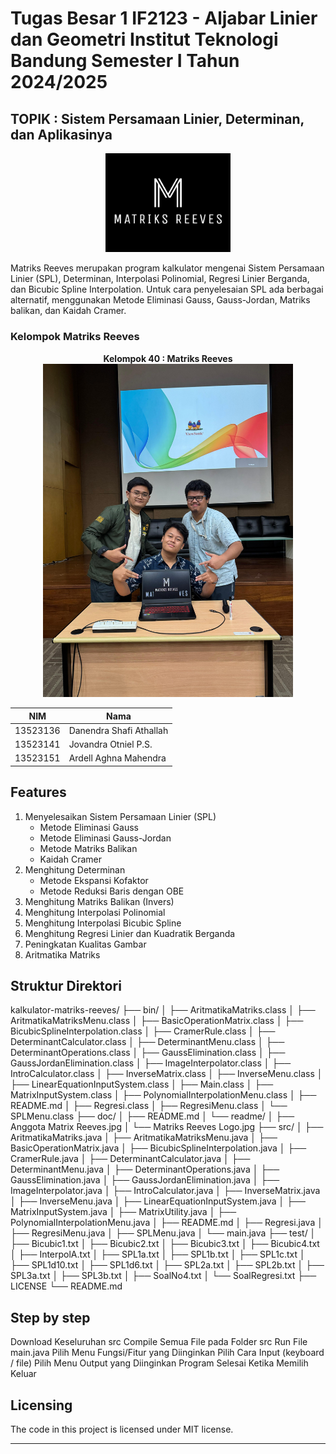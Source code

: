 # Tugas Besar 1 IF2123 - Aljabar Linier dan Geometri Institut Teknologi Bandung Semester I Tahun 2024/2025

## TOPIK : Sistem Persamaan Linier, Determinan, dan Aplikasinya
<div align="center">
  <img src="readme/Matriks%20Reeves%20Logo.jpg" alt="Matriks Reeves Logo" width="200"/>
</div>

Matriks Reeves merupakan program kalkulator mengenai Sistem Persamaan Linier (SPL), Determinan, Interpolasi Polinomial, Regresi Linier Berganda, dan Bicubic Spline Interpolation. Untuk cara penyelesaian SPL ada berbagai alternatif, menggunakan Metode Eliminasi Gauss, Gauss-Jordan, Matriks balikan, dan Kaidah Cramer.

### Kelompok Matriks Reeves

<div align="center">
  <strong>Kelompok 40 : Matriks Reeves</strong>
  
  <br/>
  <img src="readme/Anggota%20Matrix%20Reeves.jpg" alt="Anggota Matrix Reeves" width="400"/>

| NIM | Nama |
|-----|------|
| 13523136 | Danendra Shafi Athallah |
| 13523141| Jovandra Otniel P.S. |
| 13523151 | Ardell Aghna Mahendra |

</div>

## Features

1. Menyelesaikan Sistem Persamaan Linier (SPL)
   - Metode Eliminasi Gauss
   - Metode Eliminasi Gauss-Jordan
   - Metode Matriks Balikan
   - Kaidah Cramer
2. Menghitung Determinan
   - Metode Ekspansi Kofaktor
   - Metode Reduksi Baris dengan OBE
3. Menghitung Matriks Balikan (Invers)
4. Menghitung Interpolasi Polinomial
5. Menghitung Interpolasi Bicubic Spline
6. Menghitung Regresi Linier dan Kuadratik Berganda
7. Peningkatan Kualitas Gambar
8. Aritmatika Matriks

## Struktur Direktori

kalkulator-matriks-reeves/
├── bin/
│   ├── AritmatikaMatriks.class
│   ├── AritmatikaMatriksMenu.class
│   ├── BasicOperationMatrix.class
│   ├── BicubicSplineInterpolation.class
│   ├── CramerRule.class
│   ├── DeterminantCalculator.class
│   ├── DeterminantMenu.class
│   ├── DeterminantOperations.class
│   ├── GaussElimination.class
│   ├── GaussJordanElimination.class
│   ├── ImageInterpolator.class
│   ├── IntroCalculator.class
│   ├── InverseMatrix.class
│   ├── InverseMenu.class
│   ├── LinearEquationInputSystem.class
│   ├── Main.class
│   ├── MatrixInputSystem.class
│   ├── PolynomialInterpolationMenu.class
│   ├── README.md
│   ├── Regresi.class
│   ├── RegresiMenu.class
│   └── SPLMenu.class
├── doc/
│   ├── README.md
│   └── readme/
│       ├── Anggota Matrix Reeves.jpg
│       └── Matriks Reeves Logo.jpg
├── src/
│   ├── AritmatikaMatriks.java
│   ├── AritmatikaMatriksMenu.java
│   ├── BasicOperationMatrix.java
│   ├── BicubicSplineInterpolation.java
│   ├── CramerRule.java
│   ├── DeterminantCalculator.java
│   ├── DeterminantMenu.java
│   ├── DeterminantOperations.java
│   ├── GaussElimination.java
│   ├── GaussJordanElimination.java
│   ├── ImageInterpolator.java
│   ├── IntroCalculator.java
│   ├── InverseMatrix.java
│   ├── InverseMenu.java
│   ├── LinearEquationInputSystem.java
│   ├── MatrixInputSystem.java
│   ├── MatrixUtility.java
│   ├── PolynomialInterpolationMenu.java
│   ├── README.md
│   ├── Regresi.java
│   ├── RegresiMenu.java
│   ├── SPLMenu.java
│   └── main.java
├── test/
│   ├── Bicubic1.txt
│   ├── Bicubic2.txt
│   ├── Bicubic3.txt
│   ├── Bicubic4.txt
│   ├── InterpolA.txt
│   ├── SPL1a.txt
│   ├── SPL1b.txt
│   ├── SPL1c.txt
│   ├── SPL1d10.txt
│   ├── SPL1d6.txt
│   ├── SPL2a.txt
│   ├── SPL2b.txt
│   ├── SPL3a.txt
│   ├── SPL3b.txt
│   ├── SoalNo4.txt
│   └── SoalRegresi.txt
├── LICENSE
└── README.md

## Step by step

Download Keseluruhan src
Compile Semua File pada Folder src
Run File main.java
Pilih Menu Fungsi/Fitur yang Diinginkan
Pilih Cara Input (keyboard / file)
Pilih Menu Output yang Diinginkan
Program Selesai Ketika Memilih Keluar

## Licensing

The code in this project is licensed under MIT license.

---

